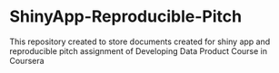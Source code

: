 # ShinyApp-Reproducible-Pitch
This repository created to store documents created for shiny app and reproducible pitch assignment of Developing Data Product Course in Coursera
